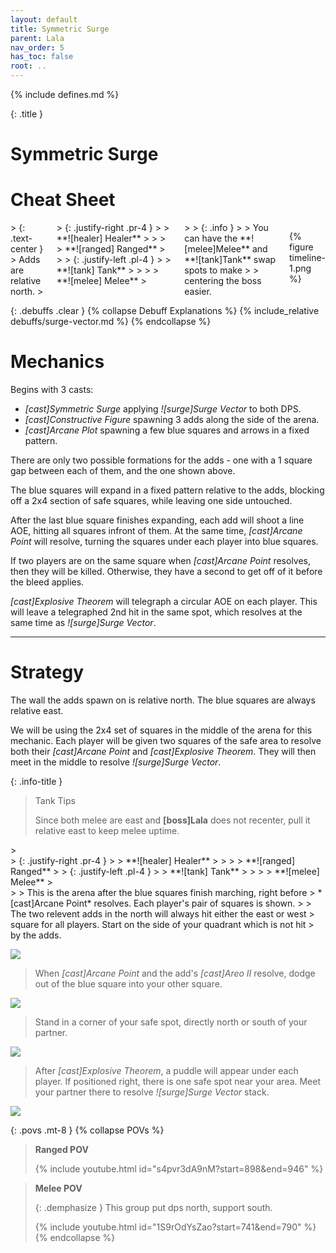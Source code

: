 ```yaml
---
layout: default
title: Symmetric Surge
parent: Lala
nav_order: 5
has_toc: false
root: ..
---
```


{% include defines.md %}

{: .title }
# Symmetric Surge

# Cheat Sheet

<div class="columns" markdown="1">
> {: .text-center }
> Adds are relative north.
> <div class="columns positions borders" markdown="1">
> {: .justify-right .pr-4 }
> > **![healer] Healer**
> >
> > **![ranged] Ranged**
>
>
> {: .justify-left .pl-4 }
> > **![tank] Tank**
> >
> > **![melee] Melee**
> </div>
>
> {: .info }
> > You can have the **![melee]Melee** and **![tank]Tank** swap spots to make
> > centering the boss easier.

{% figure timeline-1.png %}
</div>


{: .debuffs .clear }
{% collapse Debuff Explanations %}
{% include_relative debuffs/surge-vector.md %}
{% endcollapse %}

# Mechanics

Begins with 3 casts:

* *[cast]Symmetric Surge* applying *![surge]Surge Vector* to both DPS.
* *[cast]Constructive Figure* spawning 3 adds along the side of the arena.
* *[cast]Arcane Plot* spawning a few blue squares and arrows in a fixed pattern.

There are only two possible formations for the adds - one with a 1 square gap
between each of them, and the one shown above.

The blue squares will expand in a fixed pattern relative to the adds, blocking
off a 2x4 section of safe squares, while leaving one side untouched.

After the last blue square finishes expanding, each add will shoot a line AOE,
hitting all squares infront of them. At the same time, *[cast]Arcane Point*
will resolve, turning the squares under each player into blue squares.

If two players are on the same square when *[cast]Arcane Point* resolves, then
they will be killed. Otherwise, they have a second to get off of it before the
bleed applies.

*[cast]Explosive Theorem* will telegraph a circular AOE on each player. This
will leave a telegraphed 2nd hit in the same spot, which resolves at the same
time as *![surge]Surge Vector*.

-----

# Strategy

The wall the adds spawn on is relative north. The blue squares are always
relative east.

We will be using the 2x4 set of squares in the middle of the arena for this
mechanic. Each player will be given two squares of the safe area to resolve
both their *[cast]Arcane Point* and *[cast]Explosive Theorem*. They will then
meet in the middle to resolve *![surge]Surge Vector*.

{: .info-title }
> Tank Tips
>
> Since both melee are east and **[boss]Lala** does not recenter, pull
> it relative east to keep melee uptime.

<div class="mechanics" markdown="1">
> <div class="columns positions borders" markdown="1">
> {: .justify-right .pr-4 }
> > **![healer] Healer**
> >
> > **![ranged] Ranged**
>
> {: .justify-left .pl-4 }
> > **![tank] Tank**
> >
> > **![melee] Melee**
> </div>
>
> This is the arena after the blue squares finish marching, right before
> *[cast]Arcane Point* resolves. Each player's pair of squares is shown.
>
> The two relevent adds in the north will always hit either the east or west
> square for all players. Start on the side of your quadrant which is not hit
> by the adds.

![](./timeline-1.png)

> When *[cast]Arcane Point* and the add's *[cast]Areo II* resolve, dodge out of
> the blue square into your other square.

![](./timeline-2.png)

> Stand in a corner of your safe spot, directly north or south of your partner.

![](./timeline-3.png)

> After *[cast]Explosive Theorem*, a puddle will appear under each player. If
> positioned right, there is one safe spot near your area. Meet your partner
> there to resolve *![surge]Surge Vector* stack.

![](./timeline-4.png)

</div>

{: .povs .mt-8 }
{% collapse POVs %}
> **Ranged POV**
>
> {% include youtube.html id="s4pvr3dA9nM?start=898&end=946" %}

> **Melee POV**
>
> {: .demphasize }
> This group put dps north, support south.
>
> {% include youtube.html id="1S9rOdYsZao?start=741&end=790" %}
{% endcollapse %}
